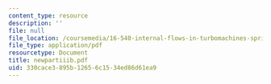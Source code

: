 ```yaml
---
content_type: resource
description: ''
file: null
file_location: /coursemedia/16-540-internal-flows-in-turbomachines-spring-2006/330cace3895b12656c1534ed86d61ea9_newpartiiib.pdf
file_type: application/pdf
resourcetype: Document
title: newpartiiib.pdf
uid: 330cace3-895b-1265-6c15-34ed86d61ea9
---
```

